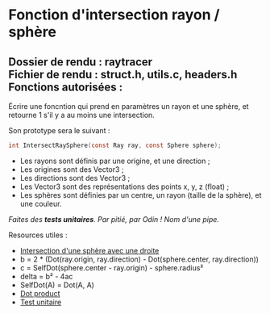 # Fonction d'intersection rayon / sphère

Dossier de rendu        : raytracer <br>
Fichier de rendu        : struct.h, utils.c, headers.h <br>
Fonctions autorisées    : 
---

Écrire une foncntion qui prend en paramètres un rayon et une sphère, et retourne 1 s'il y a au moins une intersection. <br>

Son prototype sera le suivant :<br>
```C
int IntersectRaySphere(const Ray ray, const Sphere sphere);
```
- Les rayons sont définis par une origine, et une direction ;
- Les origines sont des Vector3 ;
- Les directions sont des Vector3 ;
- Les Vector3 sont des représentations des points x, y, z (float) ;
- Les sphères sont définies par un centre, un rayon (taille de la sphère), et une couleur.

*Faites des **tests unitaires**. Par pitié, par Odin ! Nom d'une pipe.*

Resources utiles :
- [Intersection d'une sphère avec une droite](https://www.youtube.com/watch?v=XA36h0EIMGY)
- b = 2 * (Dot(ray.origin, ray.direction) - Dot(sphere.center, ray.direction))
- c = SelfDot(sphere.center - ray.origin) - sphere.radius²
- delta = b² - 4ac
- SelfDot(A) = Dot(A, A)
- [Dot product](https://fr.wikipedia.org/wiki/Produit_scalaire)
- [Test unitaire](https://fr.wikipedia.org/wiki/Test_unitaire)
